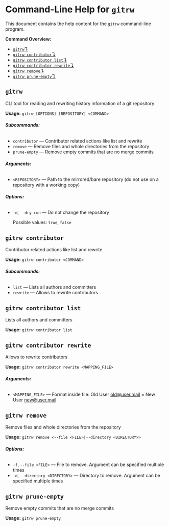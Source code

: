 # Command-Line Help for `gitrw`

This document contains the help content for the `gitrw` command-line program.

**Command Overview:**

* [`gitrw`↴](#gitrw)
* [`gitrw contributor`↴](#gitrw-contributor)
* [`gitrw contributor list`↴](#gitrw-contributor-list)
* [`gitrw contributor rewrite`↴](#gitrw-contributor-rewrite)
* [`gitrw remove`↴](#gitrw-remove)
* [`gitrw prune-empty`↴](#gitrw-prune-empty)

## `gitrw`

CLI tool for reading and rewriting history information of a git repository

**Usage:** `gitrw [OPTIONS] [REPOSITORY] <COMMAND>`

###### **Subcommands:**

* `contributor` — Contributor related actions like list and rewrite
* `remove` — Remove files and whole directories from the repository
* `prune-empty` — Remove empty commits that are no merge commits

###### **Arguments:**

* `<REPOSITORY>` — Path to the mirrored/bare repository (do not use on a repository with a working copy)

###### **Options:**

* `-d`, `--dry-run` — Do not change the repository

  Possible values: `true`, `false`




## `gitrw contributor`

Contributor related actions like list and rewrite

**Usage:** `gitrw contributor <COMMAND>`

###### **Subcommands:**

* `list` — Lists all authors and committers
* `rewrite` — Allows to rewrite contributors



## `gitrw contributor list`

Lists all authors and committers

**Usage:** `gitrw contributor list`



## `gitrw contributor rewrite`

Allows to rewrite contributors

**Usage:** `gitrw contributor rewrite <MAPPING_FILE>`

###### **Arguments:**

* `<MAPPING_FILE>` — Format inside file: Old User <old@user.mail> = New User <new@user.mail>



## `gitrw remove`

Remove files and whole directories from the repository

**Usage:** `gitrw remove <--file <FILE>|--directory <DIRECTORY>>`

###### **Options:**

* `-f`, `--file <FILE>` — File to remove. Argument can be specified multiple times
* `-d`, `--directory <DIRECTORY>` — Directory to remove. Argument can be specified multiple times



## `gitrw prune-empty`

Remove empty commits that are no merge commits

**Usage:** `gitrw prune-empty`


